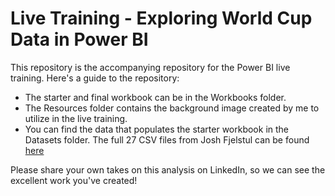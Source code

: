 # Live Training - Exploring World Cup Data in Power BI 
This repository is the accompanying repository for the Power BI live training. Here's a guide to the repository: 
- The starter and final workbook can be in the Workbooks folder.  
- The Resources folder contains the background image created by me to utilize in the live training. 
- You can find the data that populates the starter workbook in the Datasets folder. The full 27 CSV files from Josh Fjelstul can be found [here](https://github.com/jfjelstul/worldcup)

Please share your own takes on this analysis on LinkedIn, so we can see the excellent work you've created! 
